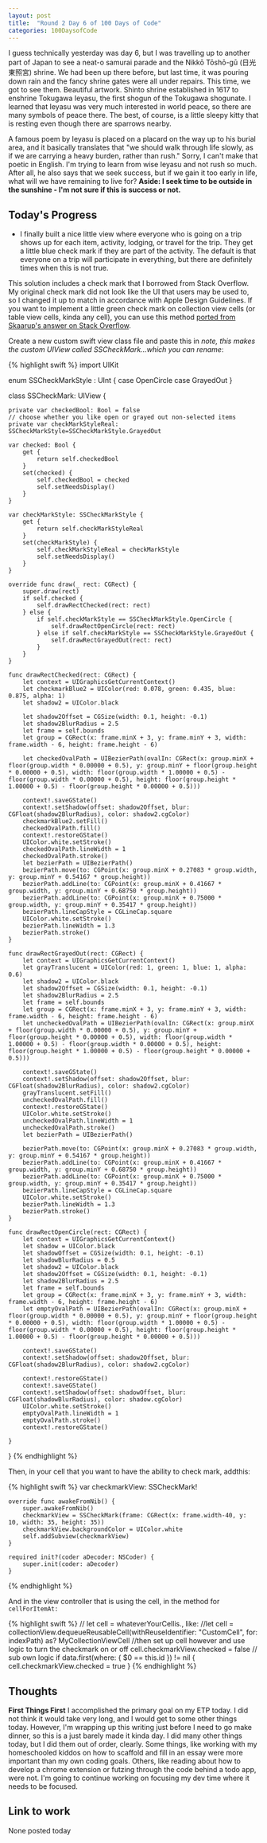 ```yaml
---
layout: post
title:  "Round 2 Day 6 of 100 Days of Code"
categories: 100DaysofCode
---
```


I guess technically yesterday was day 6, but I was travelling up to another part of Japan to see a neat-o samurai parade and the Nikkō Tōshō-gū (日光東照宮) shrine. We had been up there before, but last time, it was pouring down rain and the fancy shrine gates were all under repairs. This time, we got to see them. Beautiful artwork. Shinto shrine established in 1617 to enshrine Tokugawa Ieyasu, the first shogun of the Tokugawa shogunate. I learned that Ieyasu was very much interested in world peace, so there are many symbols of peace there. The best, of course, is a little sleepy kitty that is resting even though there are sparrows nearby. 

A famous poem by Ieyasu is placed on a placard on the way up to his burial area, and it basically translates that "we should walk through life slowly, as if we are carrying a heavy burden, rather than rush." Sorry, I can't make that poetic in English. I'm trying to learn from wise Ieyasu and not rush so much. After all, he also says that we seek success, but if we gain it too early in life, what will we have remaining to live for? **Aside: I seek time to be outside in the sunshine - I'm not sure if this is success or not.**

## Today's Progress
+ I finally built a nice little view where everyone who is going on a trip shows up for each item, activity, lodging, or travel for the trip. They get a little blue check mark if they are part of the activity. The default is that everyone on a trip will participate in everything, but there are definitely times when this is not true.

This solution includes a check mark that I borrowed from Stack Overflow. My original check mark did not look like the UI that users may be used to, so I changed it up to match in accordance with Apple Design Guidelines. If you want to implement a little green check mark on collection view cells (or table view cells, kinda any cell), you can use this method [ported from Skaarup's answer on Stack Overflow](https://stackoverflow.com/questions/18977527/how-do-i-display-the-standard-checkmark-on-a-uicollectionviewcell/42426809#comment80557043_42426809).

Create a new custom swift view class file and paste this in *note, this makes the custom UIView called SSCheckMark...which you can rename*: 

{% highlight swift %}
import UIKit

enum SSCheckMarkStyle : UInt {
    case OpenCircle
    case GrayedOut
}

class SSCheckMark: UIView {

    private var checkedBool: Bool = false
    // choose whether you like open or grayed out non-selected items
    private var checkMarkStyleReal: SSCheckMarkStyle=SSCheckMarkStyle.GrayedOut

    var checked: Bool {
        get {
            return self.checkedBool
        }
        set(checked) {
            self.checkedBool = checked
            self.setNeedsDisplay()
        }
    }

    var checkMarkStyle: SSCheckMarkStyle {
        get {
            return self.checkMarkStyleReal
        }
        set(checkMarkStyle) {
            self.checkMarkStyleReal = checkMarkStyle
            self.setNeedsDisplay()
        }
    }

    override func draw(_ rect: CGRect) {
        super.draw(rect)
        if self.checked {
            self.drawRectChecked(rect: rect)
        } else {
            if self.checkMarkStyle == SSCheckMarkStyle.OpenCircle {
                self.drawRectOpenCircle(rect: rect)
            } else if self.checkMarkStyle == SSCheckMarkStyle.GrayedOut {
                self.drawRectGrayedOut(rect: rect)
            }
        }
    }

    func drawRectChecked(rect: CGRect) {
        let context = UIGraphicsGetCurrentContext()
        let checkmarkBlue2 = UIColor(red: 0.078, green: 0.435, blue: 0.875, alpha: 1)
        let shadow2 = UIColor.black

        let shadow2Offset = CGSize(width: 0.1, height: -0.1)
        let shadow2BlurRadius = 2.5
        let frame = self.bounds
        let group = CGRect(x: frame.minX + 3, y: frame.minY + 3, width: frame.width - 6, height: frame.height - 6)

        let checkedOvalPath = UIBezierPath(ovalIn: CGRect(x: group.minX + floor(group.width * 0.00000 + 0.5), y: group.minY + floor(group.height * 0.00000 + 0.5), width: floor(group.width * 1.00000 + 0.5) - floor(group.width * 0.00000 + 0.5), height: floor(group.height * 1.00000 + 0.5) - floor(group.height * 0.00000 + 0.5)))

        context!.saveGState()
        context!.setShadow(offset: shadow2Offset, blur: CGFloat(shadow2BlurRadius), color: shadow2.cgColor)
        checkmarkBlue2.setFill()
        checkedOvalPath.fill()
        context!.restoreGState()
        UIColor.white.setStroke()
        checkedOvalPath.lineWidth = 1
        checkedOvalPath.stroke()
        let bezierPath = UIBezierPath()
        bezierPath.move(to: CGPoint(x: group.minX + 0.27083 * group.width, y: group.minY + 0.54167 * group.height))
        bezierPath.addLine(to: CGPoint(x: group.minX + 0.41667 * group.width, y: group.minY + 0.68750 * group.height))
        bezierPath.addLine(to: CGPoint(x: group.minX + 0.75000 * group.width, y: group.minY + 0.35417 * group.height))
        bezierPath.lineCapStyle = CGLineCap.square
        UIColor.white.setStroke()
        bezierPath.lineWidth = 1.3
        bezierPath.stroke()
    }

    func drawRectGrayedOut(rect: CGRect) {
        let context = UIGraphicsGetCurrentContext()
        let grayTranslucent = UIColor(red: 1, green: 1, blue: 1, alpha: 0.6)
        let shadow2 = UIColor.black
        let shadow2Offset = CGSize(width: 0.1, height: -0.1)
        let shadow2BlurRadius = 2.5
        let frame = self.bounds
        let group = CGRect(x: frame.minX + 3, y: frame.minY + 3, width: frame.width - 6, height: frame.height - 6)
        let uncheckedOvalPath = UIBezierPath(ovalIn: CGRect(x: group.minX + floor(group.width * 0.00000 + 0.5), y: group.minY + floor(group.height * 0.00000 + 0.5), width: floor(group.width * 1.00000 + 0.5) - floor(group.width * 0.00000 + 0.5), height: floor(group.height * 1.00000 + 0.5) - floor(group.height * 0.00000 + 0.5)))

        context!.saveGState()
        context!.setShadow(offset: shadow2Offset, blur: CGFloat(shadow2BlurRadius), color: shadow2.cgColor)
        grayTranslucent.setFill()
        uncheckedOvalPath.fill()
        context!.restoreGState()
        UIColor.white.setStroke()
        uncheckedOvalPath.lineWidth = 1
        uncheckedOvalPath.stroke()
        let bezierPath = UIBezierPath()

        bezierPath.move(to: CGPoint(x: group.minX + 0.27083 * group.width, y: group.minY + 0.54167 * group.height))
        bezierPath.addLine(to: CGPoint(x: group.minX + 0.41667 * group.width, y: group.minY + 0.68750 * group.height))
        bezierPath.addLine(to: CGPoint(x: group.minX + 0.75000 * group.width, y: group.minY + 0.35417 * group.height))
        bezierPath.lineCapStyle = CGLineCap.square
        UIColor.white.setStroke()
        bezierPath.lineWidth = 1.3
        bezierPath.stroke()
    }

    func drawRectOpenCircle(rect: CGRect) {
        let context = UIGraphicsGetCurrentContext()
        let shadow = UIColor.black
        let shadowOffset = CGSize(width: 0.1, height: -0.1)
        let shadowBlurRadius = 0.5
        let shadow2 = UIColor.black
        let shadow2Offset = CGSize(width: 0.1, height: -0.1)
        let shadow2BlurRadius = 2.5
        let frame = self.bounds
        let group = CGRect(x: frame.minX + 3, y: frame.minY + 3, width: frame.width - 6, height: frame.height - 6)
        let emptyOvalPath = UIBezierPath(ovalIn: CGRect(x: group.minX + floor(group.width * 0.00000 + 0.5), y: group.minY + floor(group.height * 0.00000 + 0.5), width: floor(group.width * 1.00000 + 0.5) - floor(group.width * 0.00000 + 0.5), height: floor(group.height * 1.00000 + 0.5) - floor(group.height * 0.00000 + 0.5)))

        context!.saveGState()
        context!.setShadow(offset: shadow2Offset, blur: CGFloat(shadow2BlurRadius), color: shadow2.cgColor)

        context!.restoreGState()
        context!.saveGState()
        context!.setShadow(offset: shadowOffset, blur: CGFloat(shadowBlurRadius), color: shadow.cgColor)
        UIColor.white.setStroke()
        emptyOvalPath.lineWidth = 1
        emptyOvalPath.stroke()
        context!.restoreGState()

    }
}
{% endhighlight %}

Then, in your cell that you want to have the ability to check mark, addthis:

{% highlight swift %}
 var checkmarkView: SSCheckMark!

    override func awakeFromNib() {
        super.awakeFromNib()
        checkmarkView = SSCheckMark(frame: CGRect(x: frame.width-40, y: 10, width: 35, height: 35))
        checkmarkView.backgroundColor = UIColor.white
        self.addSubview(checkmarkView)
    }
    
    required init?(coder aDecoder: NSCoder) {
        super.init(coder: aDecoder)
    }
{% endhighlight %}

And in the view controller that is using the cell, in the method for `cellForItemAt:`

{% highlight swift %}
// let cell = whateverYourCellis., like:
//let cell = collectionView.dequeueReusableCell(withReuseIdentifier: "CustomCell", for: indexPath) as? MyCollectionViewCell
//then set up cell however and use logic to turn the checkmark on or off
cell.checkmarkView.checked = false
// sub own logic
if data.first(where: { $0 == this.id }) != nil {
    cell.checkmarkView.checked = true
}
{% endhighlight %}

## Thoughts  
**First Things First** I accomplished the primary goal on my ETP today. I did not think it would take very long, and I would get to some other things today. However, I'm wrapping up this writing just before I need to go make dinner, so this is a just barely made it kinda day. I did many other things today, but I did them out of order, clearly. Some things, like working with my homeschooled kiddos on how to scaffold and fill in an essay were more important than my own coding goals. Others, like reading about how to develop a chrome extension or futzing through the code behind a todo app, were not. I'm going to continue working on focusing my dev time where it needs to be focused.

## Link to work
None posted today
